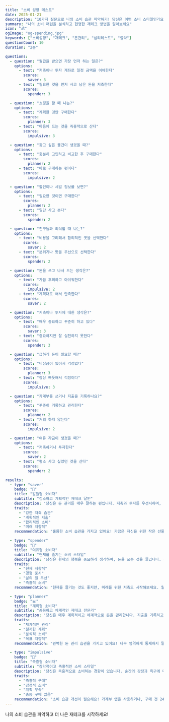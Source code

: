 ```yaml
---
title: "소비 성향 테스트"
date: 2025-01-21
description: "10가지 질문으로 나의 소비 습관 파악하기! 당신은 어떤 소비 스타일인가요?"
summary: "나의 소비 패턴을 분석하고 현명한 재테크 방법을 알아보세요"
icon: "💰"
ogImage: "og-spending.jpg"
keywords: ["소비성향", "재테크", "돈관리", "심리테스트", "절약"]
questionCount: 10
duration: "2분"

questions:
  - question: "월급을 받으면 가장 먼저 하는 일은?"
    options:
      - text: "저축이나 투자 계좌로 일정 금액을 이체한다"
        scores:
          saver: 3
      - text: "필요한 것을 먼저 사고 남은 돈을 저축한다"
        scores:
          spender: 3

  - question: "쇼핑을 할 때 나는?"
    options:
      - text: "계획한 것만 구매한다"
        scores:
          planner: 3
      - text: "마음에 드는 것을 즉흥적으로 산다"
        scores:
          impulsive: 3

  - question: "갖고 싶은 물건이 생겼을 때?"
    options:
      - text: "충분히 고민하고 비교한 후 구매한다"
        scores:
          planner: 2
      - text: "바로 구매하는 편이다"
        scores:
          impulsive: 2

  - question: "할인이나 세일 정보를 보면?"
    options:
      - text: "필요한 것이면 구매한다"
        scores:
          planner: 2
      - text: "일단 사고 본다"
        scores:
          spender: 2

  - question: "친구들과 외식할 때 나는?"
    options:
      - text: "비용을 고려해서 합리적인 곳을 선택한다"
        scores:
          saver: 2
      - text: "분위기나 맛을 우선으로 선택한다"
        scores:
          spender: 2

  - question: "돈을 쓰고 나서 드는 생각은?"
    options:
      - text: "가끔 후회하고 아쉬워한다"
        scores:
          impulsive: 2
      - text: "계획대로 써서 만족한다"
        scores:
          saver: 2

  - question: "저축이나 투자에 대한 생각은?"
    options:
      - text: "매우 중요하고 꾸준히 하고 있다"
        scores:
          saver: 3
      - text: "중요하지만 잘 실천하지 못한다"
        scores:
          spender: 3

  - question: "급하게 돈이 필요할 때?"
    options:
      - text: "비상금이 있어서 걱정없다"
        scores:
          planner: 3
      - text: "항상 빠듯해서 걱정이다"
        scores:
          impulsive: 3

  - question: "가계부를 쓰거나 지출을 기록하나요?"
    options:
      - text: "꾸준히 기록하고 관리한다"
        scores:
          planner: 2
      - text: "거의 하지 않는다"
        scores:
          impulsive: 2

  - question: "여유 자금이 생겼을 때?"
    options:
      - text: "저축하거나 투자한다"
        scores:
          saver: 2
      - text: "평소 사고 싶었던 것을 산다"
        scores:
          spender: 2

results:
  - type: "saver"
    badge: "🐷"
    title: "알뜰형 소비자"
    subtitle: "검소하고 계획적인 재테크 달인"
    description: "당신은 돈 관리를 매우 잘하는 편입니다. 저축과 투자를 우선시하며, 미래를 위한 준비를 철저히 합니다."
    traits:
      - "강한 저축 습관"
      - "계획적인 지출"
      - "합리적인 소비"
      - "미래 지향적"
    recommendation: "훌륭한 소비 습관을 가지고 있어요! 가끔은 자신을 위한 작은 선물도 괜찮습니다. 저축만큼 현재의 행복도 중요하니까요!"

  - type: "spender"
    badge: "💸"
    title: "여유형 소비자"
    subtitle: "현재를 즐기는 소비 스타일"
    description: "당신은 현재의 행복을 중요하게 생각하며, 돈을 쓰는 것을 즐깁니다. 삶의 질을 우선시하는 편입니다."
    traits:
      - "현재 지향적"
      - "경험 중시"
      - "삶의 질 우선"
      - "즉흥적 소비"
    recommendation: "현재를 즐기는 것도 좋지만, 미래를 위한 저축도 시작해보세요. 월급의 일정 부분을 자동이체로 저축하면 부담 없이 시작할 수 있어요!"

  - type: "planner"
    badge: "📊"
    title: "계획형 소비자"
    subtitle: "꼼꼼하고 체계적인 재테크 전문가"
    description: "당신은 매우 계획적이고 체계적으로 돈을 관리합니다. 지출을 기록하고 분석하는 것을 습관화하고 있습니다."
    traits:
      - "체계적인 관리"
      - "철저한 계획"
      - "분석적 소비"
      - "목표 지향적"
    recommendation: "완벽한 돈 관리 습관을 가지고 있어요! 너무 엄격하게 통제하지 말고, 가끔은 계획에 없던 즐거움도 허용해보세요!"

  - type: "impulsive"
    badge: "🎯"
    title: "즉흥형 소비자"
    subtitle: "감각적이고 즉흥적인 소비 스타일"
    description: "당신은 즉흥적으로 소비하는 경향이 있습니다. 순간의 감정과 욕구에 따라 지출하는 편입니다."
    traits:
      - "즉흥적 구매"
      - "감정적 소비"
      - "계획 부족"
      - "충동 구매 많음"
    recommendation: "소비 습관 개선이 필요해요! 가계부 앱을 사용하거나, 구매 전 24시간 고민하는 규칙을 만들어보세요. 작은 변화가 큰 차이를 만들어요!"
---
```


나의 소비 습관을 파악하고 더 나은 재테크를 시작하세요!
